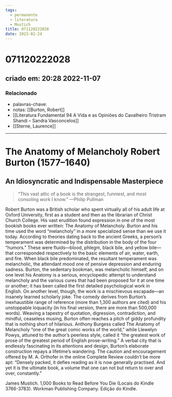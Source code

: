 ```yaml
---
tags:
  - permanente
  - literatura
  - Mustich
title: 071120222028
date: 2023-02-24
---
```


# 071120222028

## criado em: 20:28 2022-11-07

### Relacionado

- palavras-chave: 
- notas: [[Burton, Robert]]
- [[Literatura Fundamental 94 A Vida e as Opiniões do Cavalheiro Tristram Shandi – Sandra Vasconcelos]]
- [[Sterne, Laurence]]
---

# The Anatomy of Melancholy Robert Burton (1577–1640) 

## An Idiosyncratic and Indispensable Masterpiece

>“This vast attic of a book is the strangest, funniest, and most consoling work I know.” —Philip Pullman

Robert Burton was a British scholar who spent virtually all of his adult life at Oxford University, first as a student and then as the librarian of Christ Church College. His vast erudition found expression in one of the most bookish books ever written: The Anatomy of Melancholy. Burton and his time used the word “melancholy” in a more specialized sense than we use it today. According to theories dating back to the ancient Greeks, a person’s temperament was determined by the distribution in the body of the four “humors.” These were fluids—blood, phlegm, black bile, and yellow bile—that corresponded respectively to the basic elements of air, water, earth, and fire. When black bile predominated, the resultant temperament was melancholic, the attendant mood one of pensive depression and enduring sadness. Burton, the sedentary bookman, was melancholic himself, and on one level his Anatomy is a serious, encyclopedic attempt to understand melancholy and the various cures that had been proposed for it at one time or another; it has been called the first detailed psychological work in English. On another level, though, the work is a mischievous escapade—an insanely learned scholarly joke. The comedy derives from Burton’s inexhaustible range of reference (more than 1,300 authors are cited) and his unstoppable loquacity (in his final version, there are more than 500,000 words). Weaving a tapestry of quotation, digression, contradiction, and mindful, ceaseless musing, Burton often reaches a pitch of giddy profundity that is nothing short of hilarious. Anthony Burgess called The Anatomy of Melancholy “one of the great comic works of the world,” while Llewelyn Powys, attuned to the author’s peerless style, called it “the greatest work of prose of the greatest period of English prose-writing.” A verbal city that is endlessly fascinating in its attentions and design, Burton’s elaborate construction repays a lifetime’s wandering. The caution and encouragement offered by M. A. Orthofer in the online Complete Review couldn’t be more apt: “Densely packed, it defies reading as it is now generally practised. And yet it is the ultimate book, a volume that one can not but return to over and over, constantly.”

James Mustich. 1,000 Books to Read Before You Die (Locais do Kindle 3766-3783). Workman Publishing Company. Edição do Kindle. 
